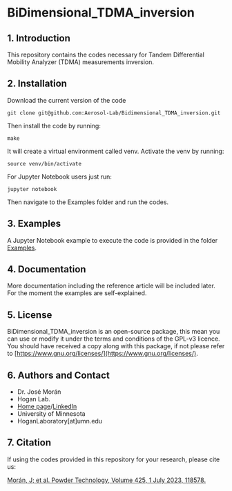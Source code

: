 # BiDimensional_TDMA_inversion

## 1. Introduction

This repository contains the codes necessary for Tandem Differential Mobility Analyzer (TDMA) measurements inversion.

## 2. Installation

Download the current version of the code

    git clone git@github.com:Aerosol-Lab/Bidimensional_TDMA_inversion.git
    
Then install the code by running:
	
    make
	
It will create a virtual environment called venv. Activate the venv by running:

    source venv/bin/activate

For Jupyter Notebook users just run:

    jupyter notebook

Then navigate to the Examples folder and run the codes.

## 3. Examples

A Jupyter Notebook example to execute the code is provided in the folder [Examples](https://github.com/Aerosol-Lab/Bidimensional_TDMA_inversion/tree/main/Examples).

## 4. Documentation

More documentation including the reference article will be included later. For the moment the examples are self-explained.

## 5. License

BiDimensional_TDMA_inversion is an open-source package, this mean you can use or modify it under the terms and conditions of the GPL-v3 licence. You should have received a copy along with this package, if not please refer to [https://www.gnu.org/licenses/](https://www.gnu.org/licenses/).

## 6. Authors and Contact

* Dr. José Morán
* Hogan Lab.
* [Home page](https://hoganlab.umn.edu/)/[LinkedIn](https://www.linkedin.com/in/hogan-lab-994a3a246/)
* University of Minnesota
* HoganLaboratory[at]umn.edu

## 7. Citation

If using the codes provided in this repository for your research, please cite us:

[Morán, J; et al. Powder Technology, Volume 425, 1 July 2023, 118578.](https://doi.org/10.1016/j.powtec.2023.118578)
